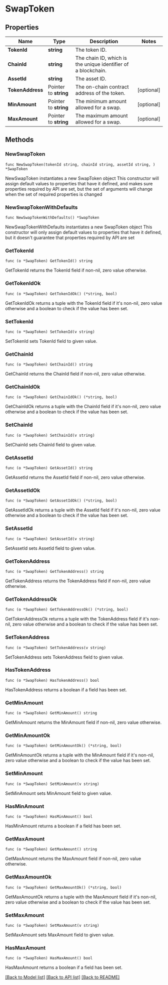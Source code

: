 # SwapToken

## Properties

Name | Type | Description | Notes
------------ | ------------- | ------------- | -------------
**TokenId** | **string** | The token ID. | 
**ChainId** | **string** | The chain ID, which is the unique identifier of a blockchain. | 
**AssetId** | **string** | The asset ID. | 
**TokenAddress** | Pointer to **string** | The on-chain contract address of the token. | [optional] 
**MinAmount** | Pointer to **string** | The minimum amount allowed for a swap. | [optional] 
**MaxAmount** | Pointer to **string** | The maximum amount allowed for a swap. | [optional] 

## Methods

### NewSwapToken

`func NewSwapToken(tokenId string, chainId string, assetId string, ) *SwapToken`

NewSwapToken instantiates a new SwapToken object
This constructor will assign default values to properties that have it defined,
and makes sure properties required by API are set, but the set of arguments
will change when the set of required properties is changed

### NewSwapTokenWithDefaults

`func NewSwapTokenWithDefaults() *SwapToken`

NewSwapTokenWithDefaults instantiates a new SwapToken object
This constructor will only assign default values to properties that have it defined,
but it doesn't guarantee that properties required by API are set

### GetTokenId

`func (o *SwapToken) GetTokenId() string`

GetTokenId returns the TokenId field if non-nil, zero value otherwise.

### GetTokenIdOk

`func (o *SwapToken) GetTokenIdOk() (*string, bool)`

GetTokenIdOk returns a tuple with the TokenId field if it's non-nil, zero value otherwise
and a boolean to check if the value has been set.

### SetTokenId

`func (o *SwapToken) SetTokenId(v string)`

SetTokenId sets TokenId field to given value.


### GetChainId

`func (o *SwapToken) GetChainId() string`

GetChainId returns the ChainId field if non-nil, zero value otherwise.

### GetChainIdOk

`func (o *SwapToken) GetChainIdOk() (*string, bool)`

GetChainIdOk returns a tuple with the ChainId field if it's non-nil, zero value otherwise
and a boolean to check if the value has been set.

### SetChainId

`func (o *SwapToken) SetChainId(v string)`

SetChainId sets ChainId field to given value.


### GetAssetId

`func (o *SwapToken) GetAssetId() string`

GetAssetId returns the AssetId field if non-nil, zero value otherwise.

### GetAssetIdOk

`func (o *SwapToken) GetAssetIdOk() (*string, bool)`

GetAssetIdOk returns a tuple with the AssetId field if it's non-nil, zero value otherwise
and a boolean to check if the value has been set.

### SetAssetId

`func (o *SwapToken) SetAssetId(v string)`

SetAssetId sets AssetId field to given value.


### GetTokenAddress

`func (o *SwapToken) GetTokenAddress() string`

GetTokenAddress returns the TokenAddress field if non-nil, zero value otherwise.

### GetTokenAddressOk

`func (o *SwapToken) GetTokenAddressOk() (*string, bool)`

GetTokenAddressOk returns a tuple with the TokenAddress field if it's non-nil, zero value otherwise
and a boolean to check if the value has been set.

### SetTokenAddress

`func (o *SwapToken) SetTokenAddress(v string)`

SetTokenAddress sets TokenAddress field to given value.

### HasTokenAddress

`func (o *SwapToken) HasTokenAddress() bool`

HasTokenAddress returns a boolean if a field has been set.

### GetMinAmount

`func (o *SwapToken) GetMinAmount() string`

GetMinAmount returns the MinAmount field if non-nil, zero value otherwise.

### GetMinAmountOk

`func (o *SwapToken) GetMinAmountOk() (*string, bool)`

GetMinAmountOk returns a tuple with the MinAmount field if it's non-nil, zero value otherwise
and a boolean to check if the value has been set.

### SetMinAmount

`func (o *SwapToken) SetMinAmount(v string)`

SetMinAmount sets MinAmount field to given value.

### HasMinAmount

`func (o *SwapToken) HasMinAmount() bool`

HasMinAmount returns a boolean if a field has been set.

### GetMaxAmount

`func (o *SwapToken) GetMaxAmount() string`

GetMaxAmount returns the MaxAmount field if non-nil, zero value otherwise.

### GetMaxAmountOk

`func (o *SwapToken) GetMaxAmountOk() (*string, bool)`

GetMaxAmountOk returns a tuple with the MaxAmount field if it's non-nil, zero value otherwise
and a boolean to check if the value has been set.

### SetMaxAmount

`func (o *SwapToken) SetMaxAmount(v string)`

SetMaxAmount sets MaxAmount field to given value.

### HasMaxAmount

`func (o *SwapToken) HasMaxAmount() bool`

HasMaxAmount returns a boolean if a field has been set.


[[Back to Model list]](../README.md#documentation-for-models) [[Back to API list]](../README.md#documentation-for-api-endpoints) [[Back to README]](../README.md)



